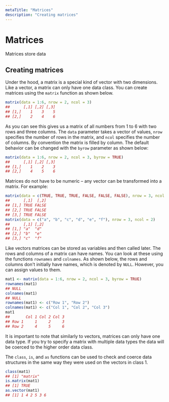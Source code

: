 ```yaml
---
metaTitle: "Matrices"
description: "Creating matrices"
---
```


# Matrices


Matrices store data



## Creating matrices


Under the hood, a matrix is a special kind of vector with two dimensions. Like a vector, a matrix can only have one data class. You can create matrices using the `matrix` function as shown below.

```r
matrix(data = 1:6, nrow = 2, ncol = 3)
##      [,1] [,2] [,3]
## [1,]    1    3    5
## [2,]    2    4    6

```

As you can see this gives us a matrix of all numbers from 1 to 6 with two rows and three columns. The `data` parameter takes a vector of values, `nrow` specifies the number of rows in the matrix, and `ncol` specifies the number of columns. By convention the matrix is filled by column. The default behavior can be changed with the `byrow` parameter as shown below:

```r
matrix(data = 1:6, nrow = 2, ncol = 3, byrow = TRUE)
##      [,1] [,2] [,3]
## [1,]    1    2    3
## [2,]    4    5    6

```

Matrices do not have to be numeric – any vector can be transformed into a matrix. For example:

```r
matrix(data = c(TRUE, TRUE, TRUE, FALSE, FALSE, FALSE), nrow = 3, ncol = 2)
##      [,1]  [,2]
## [1,] TRUE FALSE
## [2,] TRUE FALSE
## [3,] TRUE FALSE
matrix(data = c("a", "b", "c", "d", "e", "f"), nrow = 3, ncol = 2)
##      [,1] [,2]
## [1,] "a"  "d" 
## [2,] "b"  "e" 
## [3,] "c"  "f"

```

Like vectors matrices can be stored as variables and then called later. The rows and columns of a matrix can have names. You can look at these using the functions `rownames` and `colnames`. As shown below, the rows and columns don't initially have names, which is denoted by `NULL`. However, you can assign values to them.

```r
mat1 <- matrix(data = 1:6, nrow = 2, ncol = 3, byrow = TRUE)
rownames(mat1)
## NULL
colnames(mat1)
## NULL
rownames(mat1) <- c("Row 1", "Row 2")
colnames(mat1) <- c("Col 1", "Col 2", "Col 3")
mat1
##       Col 1 Col 2 Col 3
## Row 1     1     2     3
## Row 2     4     5     6

```

It is important to note that similarly to vectors, matrices can only have one data type. If you try to specify a matrix with multiple data types the data will be coerced to the higher order data class.

The `class`, `is`, and `as` functions can be used to check and coerce data structures in the same way they were used on the vectors in class 1.

```r
class(mat1)
## [1] "matrix"
is.matrix(mat1)
## [1] TRUE
as.vector(mat1)
## [1] 1 4 2 5 3 6

```

